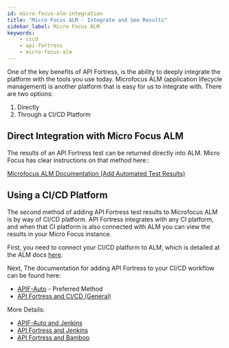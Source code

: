 ```yaml
---
id: micro-focus-alm-integration
title: "Micro Focus ALM - Integrate and See Results"
sidebar_label: Micro Focus ALM
keywords:
    - cicd
    - api-fortress
    - micro-focus-alm
---
```


One of the key benefits of API Fortress, is the ability to deeply integrate the platform with the tools you use today. Microfocus ALM (application lifecycle management) is another platform that is easy for us to integrate with. There are two options:

1. Directly
2. Through a CI/CD Platform

## Direct Integration with Micro Focus ALM

The results of an API Fortress test can be returned directly into ALM. Micro Focus has clear instructions on that method here::

[Microfocus ALM Documentation (Add Automated Test Results)](https://admhelp.microfocus.com/octane/en/latest/Online/Content/API/how_test-results.htm)

## Using a CI/CD Platform

The second method of adding API Fortress test results to Microfocus ALM is by way of CI/CD platform. API Fortress integrates with any CI platform, and when that CI platform is also connected with ALM you can view the results in your Micro Focus instance.

First, you need to connect your CI/CD platform to ALM, which is detailed at the ALM docs [here](https://admhelp.microfocus.com/octane/en/latest/Online/Content/GetStarted/GetStarted.htm).

Next, The documentation for adding API Fortress to your CI/CD workflow can be found here:

- [APIF-Auto](/api-testing/mark2/ci/apif-auto) - Preferred Method
- [API Fortress and CI/CD (General)](/api-testing/mark2/ci/jenkins/using-the-api)

More Details:

- [APIF-Auto and Jenkins](/api-testing/mark2/ci/jenkins/apif-auto)
- [API Fortress and Jenkins](/api-testing/mark2/ci/jenkins/using-the-api)
- [API Fortress and Bamboo](/api-testing/mark2/ci/connecting-with-bamboo)
